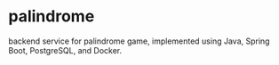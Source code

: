 # palindrome
backend service for palindrome game, implemented using Java, Spring Boot, PostgreSQL, and Docker.
